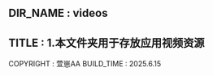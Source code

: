 DIR_NAME : videos
-----------------------
TITLE : 
    1.本文件夹用于存放应用视频资源
-----------------------
COPYRIGHT : 萱崽AA
BUILD_TIME : 2025.6.15